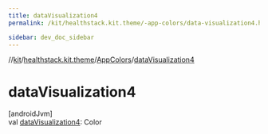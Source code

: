 ```yaml
---
title: dataVisualization4
permalink: /kit/healthstack.kit.theme/-app-colors/data-visualization4.html

sidebar: dev_doc_sidebar
---
```

//[kit](../../../index.html)/[healthstack.kit.theme](../index.html)/[AppColors](index.html)/[dataVisualization4](data-visualization4.html)



# dataVisualization4



[androidJvm]\
val [dataVisualization4](data-visualization4.html): Color





